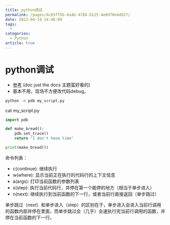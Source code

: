 ```yaml
---
title: python调试
permalink: /pages/4c83ff5b-4a4b-4784-b125-4e0d70e4dd27/
date: 2022-04-19 14:46:09
tags:
  - 
categories:
  - Python
article: true
---
```

# python调试

- [参考](https://py.eastlakeside.cn/book/ProgrammerTools/debugging.html) (doc just the docs 主题蛮好看的)
- 基本不用，现场不方便改代码debug。

``` bash
python -m pdb my_script.py
```

cat my_script.py

``` python
import pdb

def make_bread():
    pdb.set_trace()
    return "I don't have time"

print(make_bread())
```

命令列表：

- c(continue): 继续执行
- w(where): 显示当前正在执行的代码行的上下文信息
- a(args): 打印当前函数的参数列表
- s(step): 执行当前代码行，并停在第一个能停的地方（相当于单步进入）
- n(next): 继续执行到当前函数的下一行，或者当前行直接返回（单步跳过）

单步跳过（next）和单步进入（step）的区别在于，单步进入会进入当前行调用的函数内部并停在里面，而单步跳过会（几乎）全速执行完当前行调用的函数，并停在当前函数的下一行。
